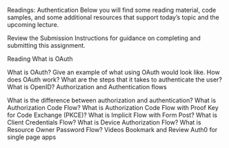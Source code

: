 Readings: Authentication
Below you will find some reading material, code samples, and some additional resources that support today’s topic and the upcoming lecture.

Review the Submission Instructions for guidance on completing and submitting this assignment.

Reading
What is OAuth

What is OAuth?
Give an example of what using OAuth would look like.
How does OAuth work? What are the steps that it takes to authenticate the user?
What is OpenID?
Authorization and Authentication flows

What is the difference between authorization and authentication?
What is Authorization Code Flow?
What is Authorization Code Flow with Proof Key for Code Exchange (PKCE)?
What is Implicit Flow with Form Post?
What is Client Credentials Flow?
What is Device Authorization Flow?
What is Resource Owner Password Flow?
Videos
Bookmark and Review
Auth0 for single page apps
